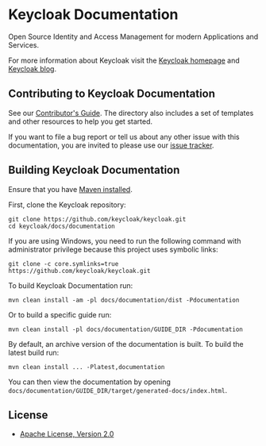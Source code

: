 Keycloak Documentation
======================

Open Source Identity and Access Management for modern Applications and Services.

For more information about Keycloak visit the [Keycloak homepage](http://keycloak.org) and [Keycloak blog](https://www.keycloak.org/blog).


Contributing to Keycloak Documentation
----------------------------------------

See our [Contributor's Guide](internal_resources/contributing.adoc). The directory also includes a set of templates and other resources to help you get started.

If you want to file a bug report or tell us about any other issue with this documentation, you are invited to please use our [issue tracker](https://github.com/keycloak/keycloak/issues/).


Building Keycloak Documentation
---------------------------------

Ensure that you have [Maven installed](https://maven.apache.org/).

First, clone the Keycloak repository:

    git clone https://github.com/keycloak/keycloak.git
    cd keycloak/docs/documentation

If you are using Windows, you need to run the following command with administrator privilege because this project uses symbolic links:

    git clone -c core.symlinks=true https://github.com/keycloak/keycloak.git

To build Keycloak Documentation run:

    mvn clean install -am -pl docs/documentation/dist -Pdocumentation

Or to build a specific guide run:

    mvn clean install -pl docs/documentation/GUIDE_DIR -Pdocumentation
    
By default, an archive version of the documentation is built. To build the latest build run:

    mvn clean install ... -Platest,documentation

You can then view the documentation by opening `docs/documentation/GUIDE_DIR/target/generated-docs/index.html`.


License
-------

* [Apache License, Version 2.0](https://www.apache.org/licenses/LICENSE-2.0)

